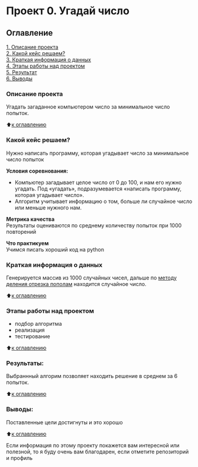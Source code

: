 # Проект 0. Угадай число

## Оглавление  
[1. Описание проекта](.README.md#Описание-проекта)  
[2. Какой кейс решаем?](.README.md#Какой-кейс-решаем)  
[3. Краткая информация о данных](.README.md#Краткая-информация-о-данных)  
[4. Этапы работы над проектом](.README.md#Этапы-работы-над-проектом)  
[5. Результат](.README.md#Результат)    
[6. Выводы](.README.md#Выводы) 

### Описание проекта    
Угадать загаданное компьютером число за минимальное число попыток.

:arrow_up:[к оглавлению](_)


### Какой кейс решаем?    
Нужно написать программу, которая угадывает число за минимальное число попыток

**Условия соревнования:**  
- Компьютер загадывает целое число от 0 до 100, и нам его нужно угадать. Под «угадать», подразумевается «написать программу, которая угадывает число».
- Алгоритм учитывает информацию о том, больше ли случайное число или меньше нужного нам.

**Метрика качества**     
Результаты оцениваются по среднему количеству попыток при 1000 повторений

**Что практикуем**     
Учимся писать хороший код на python


### Краткая информация о данных
Генерируется массив из 1000 случайных чисел, дальше по [методу деления отрезка пополам](https://ru.wikipedia.org/wiki/Метод_бисекции) находится случайное число.
  
:arrow_up:[к оглавлению](.README.md#Оглавление)


### Этапы работы над проектом  
* подбор алгоритма
* реализация
* тестирование

:arrow_up:[к оглавлению](.README.md#Оглавление)


### Результаты:  
Выбраннный алгорим позволяет находить решение в среднем за 6 попыток.

:arrow_up:[к оглавлению](.README.md#Оглавление)


### Выводы:  
Поставленные цели достигнуты и это хорошо

:arrow_up:[к оглавлению](.README.md#Оглавление)


Если информация по этому проекту покажется вам интересной или полезной, то я буду очень вам благодарен, если отметите репозиторий и профиль
